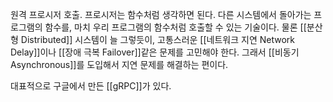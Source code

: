 원격 프로시저 호출. 프로시저는 함수처럼 생각하면 된다. 다른 시스템에서 돌아가는 프로그램의 함수를, 마치 우리 프로그램의 함수처럼 호출할 수 있는 기술이다. 물론 [[분산형 Distributed]] 시스템이 늘 그렇듯이, 고통스러운 [[네트워크 지연 Network Delay]]이나 [[장애 극복 Failover]]같은 문제를 고민해야 한다. 그래서 [[비동기 Asynchronous]]를 도입해서 지연 문제를 해결하는 편이다.

대표적으로 구글에서 만든 [[gRPC]]가 있다.